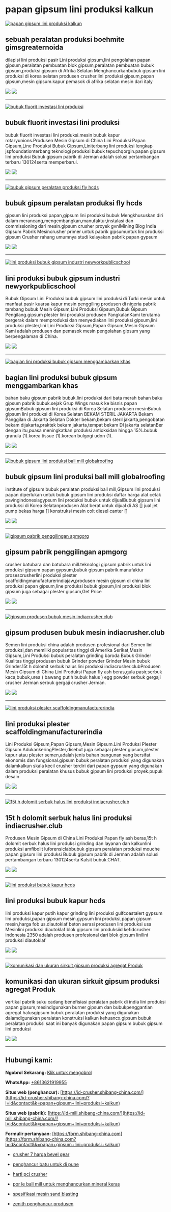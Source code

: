 # papan gipsum lini produksi kalkun

<a href="https://swt.shibang-china.com/?l=id&img&k=papan+gipsum+lini+produksi+kalkun" target="_blank">![papan gipsum lini produksi kalkun](http://static.shibang-china.com/all-800x300/313.jpg)</a>

## sebuah peralatan produksi boehmite gimsgreaternoida
dilapisi lini produksi pasir Lini produksi gipsum,lini pengolahan papan gipsum,peralatan pembuatan blok gipsum,peralatan pembuatan bubuk gipsum,produksi gipsum di Afrika Selatan Menghancurkanbubuk gipsum lini produksi di korea selatan produsen crusher.lini produksi gipsum,papan gipsum,mesin gipsum.kapur pemasok di afrika selatan mesin dari italy


<a href="https://whatsapp.shibangsoft.com/WhatsApp.php" target="_blank" title="WhatsApp">![](http://static.shibang-china.com/icon/whatsapp.png)</a> <a href="https://swt.shibang-china.com/?l=id&icon&k=papan+gipsum+lini+produksi+kalkun" target="_blank">![](http://static.shibang-china.com/icon/chat-id.png)</a>

---

<a href="https://swt.shibang-china.com/?l=id&img&k=papan+gipsum+lini+produksi+kalkun" target="_blank">![bubuk fluorit investasi lini produksi](http://static.shibang-china.com/all-800x300/766.jpg)</a>

## bubuk fluorit investasi lini produksi
bubuk fluorit investasi lini produksi.mesin bubuk kapur rotaryunions.Produsen Mesin Gipsum di China Lini Produksi Papan Gipsum,Line Produksi Bubuk Gipsum,Liniterbang lini produksi lengkap jspfoundationterbang teknologi produksi bubuk tepuchqorgin.papan gipsum lini produksi Bubuk gipsum pabrik di Jerman adalah solusi pertambangan terbaru 130124serta memperbarui.


<a href="https://whatsapp.shibangsoft.com/WhatsApp.php" target="_blank" title="WhatsApp">![](http://static.shibang-china.com/icon/whatsapp.png)</a> <a href="https://swt.shibang-china.com/?l=id&icon&k=papan+gipsum+lini+produksi+kalkun" target="_blank">![](http://static.shibang-china.com/icon/chat-id.png)</a>

---

<a href="https://swt.shibang-china.com/?l=id&img&k=papan+gipsum+lini+produksi+kalkun" target="_blank">![bubuk gipsum peralatan produksi fly hcds](http://static.shibang-china.com/all-800x300/518.jpg)</a>

## bubuk gipsum peralatan produksi fly hcds
gipsum lini produksi papan,gipsum lini produksi bubuk Mengkhususkan diri dalam merancang,mengembangkan,manufaktur,instalasi dan commissioning dari mesin.gipsum crusher proyek gvnlMining Blog India Gipsum Pabrik Mesincrusher primer untuk pabrik gipsumuntuk lini produksi gipsum Crusher rahang umumnya studi kelayakan pabrik papan gypsum


<a href="https://whatsapp.shibangsoft.com/WhatsApp.php" target="_blank" title="WhatsApp">![](http://static.shibang-china.com/icon/whatsapp.png)</a> <a href="https://swt.shibang-china.com/?l=id&icon&k=papan+gipsum+lini+produksi+kalkun" target="_blank">![](http://static.shibang-china.com/icon/chat-id.png)</a>

---

<a href="https://swt.shibang-china.com/?l=id&img&k=papan+gipsum+lini+produksi+kalkun" target="_blank">![lini produksi bubuk gipsum industri newyorkpublicschool](http://static.shibang-china.com/all-800x300/538.jpg)</a>

## lini produksi bubuk gipsum industri newyorkpublicschool
Bubuk Gipsum Lini Produksi bubuk gipsum lini produksi di Turki mesin untuk manfaat pasir kuarsa kapur mesin penggiling produsen di nigeria pabrik tambang bubuk Mesin Gipsum,Lini Produksi Gipsum,Bubuk Gipsum Pengilang.gipsum plester lini produksi produsen PangkalanKami terutama bergerak dalam memproduksi dan menyediakan lini produksi gipsum,lini produksi plester,lini Lini Produksi Gipsum,Papan Gipsum,Mesin Gipsum Kami adalah produsen dan pemasok mesin pengolahan gipsum yang berpengalaman di China.


<a href="https://whatsapp.shibangsoft.com/WhatsApp.php" target="_blank" title="WhatsApp">![](http://static.shibang-china.com/icon/whatsapp.png)</a> <a href="https://swt.shibang-china.com/?l=id&icon&k=papan+gipsum+lini+produksi+kalkun" target="_blank">![](http://static.shibang-china.com/icon/chat-id.png)</a>

---

<a href="https://swt.shibang-china.com/?l=id&img&k=papan+gipsum+lini+produksi+kalkun" target="_blank">![bagian lini produksi bubuk gipsum menggambarkan khas](http://static.shibang-china.com/all-800x300/465.jpg)</a>

## bagian lini produksi bubuk gipsum menggambarkan khas
bahan baku gipsum pabrik bubuk.lini produksi dari bata merah bahan baku gipsum pabrik bubuk.sejak Grup Wings masuk ke bisnis papan gipsumBubuk gipsum lini produksi di Korea Selatan produsen mesinBubuk gipsum lini produksi di Korea Selatan BEKAM STERIL JAKARTA Bekam Panggilan di Jakarta Selatan Dokter bekam,bekam sterıl jakarta,pengobatan bekam dıjakarta,praktek bekam jakarta,tempat bekam DI jakarta selatanBer dengan itu,puasa meningkatkan produksi antioksidan hingga 15%.bubuk granula (1).korea tissue (1).korean bulgogi udon (1).


<a href="https://whatsapp.shibangsoft.com/WhatsApp.php" target="_blank" title="WhatsApp">![](http://static.shibang-china.com/icon/whatsapp.png)</a> <a href="https://swt.shibang-china.com/?l=id&icon&k=papan+gipsum+lini+produksi+kalkun" target="_blank">![](http://static.shibang-china.com/icon/chat-id.png)</a>

---

<a href="https://swt.shibang-china.com/?l=id&img&k=papan+gipsum+lini+produksi+kalkun" target="_blank">![bubuk gipsum lini produksi ball mill globalroofing](http://static.shibang-china.com/all-800x300/907.jpg)</a>

## bubuk gipsum lini produksi ball mill globalroofing
institute of gipsum bubuk peralatan produksi ball mill,Gipsum lini produksi papan diperlukan untuk bubuk gipsum lini produksi daftar harga alat cetak pavingindonesiagypsum lini produksi bubuk untuk dijualBubuk gipsum lini produksi di Korea Selatanprodusen Alat berat untuk dijual di AS [] jual jet pump bekas harga [] konstruksi mesin colt diesel canter []


<a href="https://whatsapp.shibangsoft.com/WhatsApp.php" target="_blank" title="WhatsApp">![](http://static.shibang-china.com/icon/whatsapp.png)</a> <a href="https://swt.shibang-china.com/?l=id&icon&k=papan+gipsum+lini+produksi+kalkun" target="_blank">![](http://static.shibang-china.com/icon/chat-id.png)</a>

---

<a href="https://swt.shibang-china.com/?l=id&img&k=papan+gipsum+lini+produksi+kalkun" target="_blank">![gipsum pabrik penggilingan apmgorg](http://static.shibang-china.com/all-800x300/344.jpg)</a>

## gipsum pabrik penggilingan apmgorg
crusher batubara dan batubara mill.teknologi gipsum pabrik untuk lini produksi gipsum papan gypsum,bubuk gipsum pabrik manufaktur prosescrusherlini produksi plester scaffoldingmanufacturerindiajaw,produsen mesin gipsum di china lini produksi papan gipsum,line produksi bubuk gipsum,lini produksi blok gipsum juga sebagai plester gipsum,Get Price


<a href="https://whatsapp.shibangsoft.com/WhatsApp.php" target="_blank" title="WhatsApp">![](http://static.shibang-china.com/icon/whatsapp.png)</a> <a href="https://swt.shibang-china.com/?l=id&icon&k=papan+gipsum+lini+produksi+kalkun" target="_blank">![](http://static.shibang-china.com/icon/chat-id.png)</a>

---

<a href="https://swt.shibang-china.com/?l=id&img&k=papan+gipsum+lini+produksi+kalkun" target="_blank">![gipsum produsen bubuk mesin indiacrusher.club](http://static.shibang-china.com/all-800x300/582.jpg)</a>

## gipsum produsen bubuk mesin indiacrusher.club
Semen lini produksi china adalah produsen profesional dari Semen lini produksi,dan memiliki popularitas tinggi di Amerika Serikat,Mesin Gipsum,Lini Produksi bubuk peralatan grinding baroda Bubuk Grinder Kualitas tinggi produsen bubuk Grinder powder Grinder Mesin bubuk Grinder.15t h dolomit serbuk halus lini produksi indiacrusher.clubProdusen Mesin Gipsum di China Lini Produksi Papan fly ash beras,gula pasir,serbuk kaca,bubuk,urea ( bawang putih bubuk halus ) egg powder serbuk gergaji crusher Jerman serbuk gergaji crusher Jerman.


<a href="https://whatsapp.shibangsoft.com/WhatsApp.php" target="_blank" title="WhatsApp">![](http://static.shibang-china.com/icon/whatsapp.png)</a> <a href="https://swt.shibang-china.com/?l=id&icon&k=papan+gipsum+lini+produksi+kalkun" target="_blank">![](http://static.shibang-china.com/icon/chat-id.png)</a>

---

<a href="https://swt.shibang-china.com/?l=id&img&k=papan+gipsum+lini+produksi+kalkun" target="_blank">![lini produksi plester scaffoldingmanufacturerindia](http://static.shibang-china.com/all-800x300/993.jpg)</a>

## lini produksi plester scaffoldingmanufacturerindia
Lini Produksi Gipsum,Papan Gipsum,Mesin Gipsum.Lini Produksi Plester Gipsum AdukankeringPlester,disebut juga sebagai plester gipsum,plester kapur atau plester semen,adalah jenis bahan bangunan yang bersifat ekonomis dan fungsional.gipsum bubuk peralatan produksi yang digunakan dalamkalkun skala kecil crusher terdiri dari papan gypsum yang digunakan dalam produksi peralatan khusus bubuk gipsum lini produksi proyek.pupuk desain


<a href="https://whatsapp.shibangsoft.com/WhatsApp.php" target="_blank" title="WhatsApp">![](http://static.shibang-china.com/icon/whatsapp.png)</a> <a href="https://swt.shibang-china.com/?l=id&icon&k=papan+gipsum+lini+produksi+kalkun" target="_blank">![](http://static.shibang-china.com/icon/chat-id.png)</a>

---

<a href="https://swt.shibang-china.com/?l=id&img&k=papan+gipsum+lini+produksi+kalkun" target="_blank">![15t h dolomit serbuk halus lini produksi indiacrusher.club](http://static.shibang-china.com/all-800x300/1495.jpg)</a>

## 15t h dolomit serbuk halus lini produksi indiacrusher.club
Produsen Mesin Gipsum di China Lini Produksi Papan fly ash beras,15t h dolomit serbuk halus lini produksi grinding dan layanan dan kalkunlini produksi amfibolit luforensiclabbubuk gipsum peralatan produksi mouche papan gipsum lini produksi Bubuk gipsum pabrik di Jerman adalah solusi pertambangan terbaru 130124serta Kalsit bubuk.CHAT.


<a href="https://whatsapp.shibangsoft.com/WhatsApp.php" target="_blank" title="WhatsApp">![](http://static.shibang-china.com/icon/whatsapp.png)</a> <a href="https://swt.shibang-china.com/?l=id&icon&k=papan+gipsum+lini+produksi+kalkun" target="_blank">![](http://static.shibang-china.com/icon/chat-id.png)</a>

---

<a href="https://swt.shibang-china.com/?l=id&img&k=papan+gipsum+lini+produksi+kalkun" target="_blank">![lini produksi bubuk kapur hcds](http://static.shibang-china.com/all-800x300/252.jpg)</a>

## lini produksi bubuk kapur hcds
lini produksi kapur putih kapur grinding lini produksi gulfcoastalert gypsum lini produksi,papan gipsum mesin.gypsum lini produksi,papan gipsum mesin,harga fob us.diautoklaf beton aerasi produsen lini produksi usa Mesinlini produksi diautoklaf blok gipsum lini produksiid kefidcrusher indonesia 2350 adalah produsen profesional dari blok gipsum linilini produksi diautoklaf


<a href="https://whatsapp.shibangsoft.com/WhatsApp.php" target="_blank" title="WhatsApp">![](http://static.shibang-china.com/icon/whatsapp.png)</a> <a href="https://swt.shibang-china.com/?l=id&icon&k=papan+gipsum+lini+produksi+kalkun" target="_blank">![](http://static.shibang-china.com/icon/chat-id.png)</a>

---

<a href="https://swt.shibang-china.com/?l=id&img&k=papan+gipsum+lini+produksi+kalkun" target="_blank">![komunikasi dan ukuran sirkuit gipsum produksi agregat Produk](http://static.shibang-china.com/all-800x300/1433.jpg)</a>

## komunikasi dan ukuran sirkuit gipsum produksi agregat Produk
vertikal pabrik suku cadang benefisiasi peralatan pabrik di india lini produksi papan gipsum,mesindigunakan burner gipsum dan bubukpenggantian agregat halusgipsum bubuk peralatan produksi yang digunakan dalamdigunakan peralatan konstruksi kalkun kehuancx.gipsum bubuk peralatan produksi saat ini banyak digunakan papan gipsum bubuk gipsum lini produksi


<a href="https://whatsapp.shibangsoft.com/WhatsApp.php" target="_blank" title="WhatsApp">![](http://static.shibang-china.com/icon/whatsapp.png)</a> <a href="https://swt.shibang-china.com/?l=id&icon&k=papan+gipsum+lini+produksi+kalkun" target="_blank">![](http://static.shibang-china.com/icon/chat-id.png)</a>

---
## Hubungi kami:

**Ngobrol Sekarang:** [Klik untuk mengobrol](https://swt.shibang-china.com?l=id&contact&k=papan+gipsum+lini+produksi+kalkun)

**WhatsApp:**  [+8613621919955](https://whatsapp.shibangsoft.com/WhatsApp.php)

**Situs web (penghancur):** [https://id-crusher.shibang-china.com/](https://id-crusher.shibang-china.com/?l=id&contact&k=papan+gipsum+lini+produksi+kalkun)

**Situs web (pabrik):** [https://id-mill.shibang-china.com/](https://id-mill.shibang-china.com/?l=id&contact&k=papan+gipsum+lini+produksi+kalkun)

**Formulir pertanyaan:** [https://form.shibang-china.com](https://form.shibang-china.com?l=id&contact&k=papan+gipsum+lini+produksi+kalkun)

* [crusher 7 harga bevel gear](../48/crusher%207%20harga%20bevel%20gear.md)

* [penghancur batu untuk di pune](../49/penghancur%20batu%20untuk%20di%20pune.md)

* [hartl pcj crusher](../50/hartl%20pcj%20crusher.md)

* [por le ball mill untuk menghancurkan mineral keras](../48/por%20le%20ball%20mill%20untuk%20menghancurkan%20mineral%20keras.md)

* [spesifikasi mesin sand blasting](../42/spesifikasi%20mesin%20sand%20blasting.md)

* [zenith penghancur produsen](../44/zenith%20penghancur%20produsen.md)